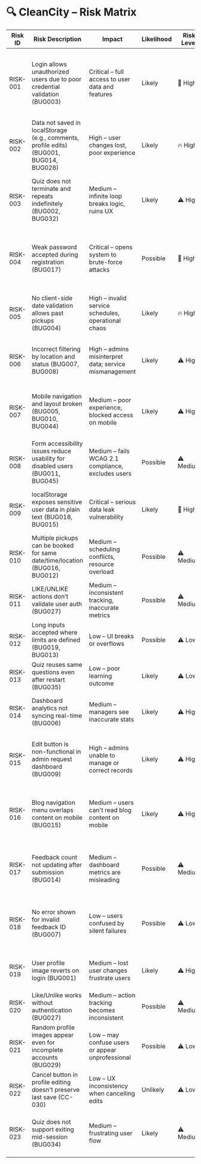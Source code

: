 # 🔍 CleanCity – Risk Matrix

| **Risk ID** | **Risk Description**                                                                                         | **Impact**                                              | **Likelihood** | **Risk Level** | **Mitigation Strategy**                                                                 |
| ----------- | ------------------------------------------------------------------------------------------------------------ | ------------------------------------------------------- | -------------- | -------------- | --------------------------------------------------------------------------------------- |
| RISK-001    | Login allows unauthorized users due to poor credential validation (BUG003)                                   | Critical – full access to user data and features        | Likely         | 🚨 High        | Implement strict credential validation, hash passwords, and enforce secure login logic |
| RISK-002    | Data not saved in localStorage (e.g., comments, profile edits) (BUG001, BUG014, BUG028)                      | High – user changes lost, poor experience               | Likely         | 🔥 High        | Ensure all state changes are synced with localStorage or backend                       |
| RISK-003    | Quiz does not terminate and repeats indefinitely (BUG002, BUG032)                                            | Medium – infinite loop breaks logic, ruins UX           | Likely         | ⚠️ High        | Add end condition to quiz logic, track answered question index                         |
| RISK-004    | Weak password accepted during registration (BUG017)                                                          | Critical – opens system to brute-force attacks          | Possible       | 🚨 High        | Enforce password policies (min 8 chars, symbols, numbers) client- and server-side      |
| RISK-005    | No client-side date validation allows past pickups (BUG004)                                                  | High – invalid service schedules, operational chaos     | Likely         | 🔥 High        | Validate pickup dates: enforce today + 1 minimum; disallow past dates                  |
| RISK-006    | Incorrect filtering by location and status (BUG007, BUG008)                                                  | High – admins misinterpret data; service mismanagement  | Likely         | ⚠️ High        | Fix filter logic in JS, add unit tests for location & status combinations              |
| RISK-007    | Mobile navigation and layout broken (BUG005, BUG010, BUG044)                                                 | Medium – poor experience, blocked access on mobile      | Likely         | ⚠️ High        | Implement responsive design via CSS media queries and test on devices                  |
| RISK-008    | Form accessibility issues reduce usability for disabled users (BUG011, BUG045)                               | Medium – fails WCAG 2.1 compliance, excludes users      | Possible       | ⚠️ Medium      | Add label associations, autocomplete, proper ARIA roles                                |
| RISK-009    | localStorage exposes sensitive user data in plain text (BUG018, BUG015)                                      | Critical – serious data leak vulnerability              | Likely         | 🚨 High        | Store sensitive data securely or use session-based authentication                      |
| RISK-010    | Multiple pickups can be booked for same date/time/location (BUG016, BUG012)                                  | Medium – scheduling conflicts, resource overload        | Possible       | ⚠️ Medium      | Add backend validation for duplicates; notify users of conflict                        |
| RISK-011    | LIKE/UNLIKE actions don’t validate user auth (BUG027)                                                        | Medium – inconsistent tracking, inaccurate metrics      | Possible       | ⚠️ Medium      | Require login for all interactive community actions                                    |
| RISK-012    | Long inputs accepted where limits are defined (BUG019, BUG013)                                               | Low – UI breaks or overflows                            | Possible       | ⚠️ Low         | Set maxlength attributes and backend checks                                            |
| RISK-013    | Quiz reuses same questions even after restart (BUG035)                                                       | Low – poor learning outcome                             | Likely         | ⚠️ Low         | Shuffle questions, track previous ones                                                 |
| RISK-014    | Dashboard analytics not syncing real-time (BUG006)                                                           | Medium – managers see inaccurate stats                  | Likely         | ⚠️ High        | Force UI re-render after successful pickup submissions                                 |
| RISK-015    | Edit button is non-functional in admin request dashboard (BUG009)                                            | High – admins unable to manage or correct records       | Likely         | ⚠️ High        | Fix the edit button functionality; test CRUD operations across admin workflows         |
| RISK-016    | Blog navigation menu overlaps content on mobile (BUG015)                                                     | Medium – users can't read blog content on mobile        | Likely         | ⚠️ High        | Implement responsive CSS for blog layout; test blog pages on multiple screen sizes     |
| RISK-017    | Feedback count not updating after submission (BUG014)                                                        | Medium – dashboard metrics are misleading               | Possible       | ⚠️ Medium      | Ensure feedback actions trigger UI refresh and localStorage sync                       |
| RISK-018    | No error shown for invalid feedback ID (BUG007)                                                              | Low – users confused by silent failures                 | Possible       | ⚠️ Low         | Implement validation with clear error messages for incorrect input IDs                 |
| RISK-019    | User profile image reverts on login (BUG001)                                                                 | Medium – lost user changes frustrate users              | Likely         | ⚠️ High        | Persist profile changes in localStorage or backend correctly                           |
| RISK-020    | Like/Unlike works without authentication (BUG027)                                                            | Medium – action tracking becomes inconsistent           | Possible       | ⚠️ Medium      | Require login validation before post interactions                                      |
| RISK-021    | Random profile images appear even for incomplete accounts (BUG029)                                           | Low – may confuse users or appear unprofessional        | Possible       | ⚠️ Low         | Require image upload or fallback default only after validation                         |
| RISK-022    | Cancel button in profile editing doesn't preserve last save (CC-030)                                         | Low – UX inconsistency when cancelling edits            | Unlikely       | ⚠️ Low         | Store last saved state in a buffer and reload on cancel                                |
| RISK-023    | Quiz does not support exiting mid-session (BUG034)                                                           | Medium – frustrating user flow                          | Likely         | ⚠️ Medium      | Add an “Exit Quiz” button that safely returns to awareness dashboard                   |
